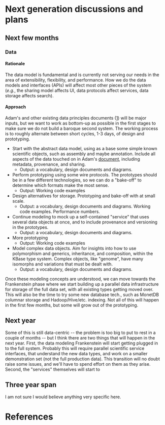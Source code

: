 # Next generation discussions and plans

## Next few months

### Data

#### Rationale

The data model is fundamental and is currently not serving our needs in the area of extensibility, flexibility, and performance. How we do the data models and interfaces (APIs) will affect most other pieces of the system (_e.g._, the sharing model affects UI, data protocols affect services, data storage affects search). 

#### Approach

Adam's and other existing data principles documents ([1][PoDKB]) will be major inputs, but we want to work as bottom-up as possible in the first stages to make sure we do not build a baroque second system. The working process is to roughly alternate between short cycles, 1-3 days, of design and prototyping.

* Start with the abstract data model, using as a base some simple known scientific objects, such as assembly and maybe annotation. Include all aspects of the data touched on in Adam's [document][PoDKB], including metadata, provenance, and sharing.
    - Output: a vocabulary, design documents and diagrams.
* Perform prototyping using some wire protocols. The prototypes should be in a few different technologies, so we can do a "bake-off" to determine which formats make the most sense. 
    - Output: Working code examples
* Design alternatives for storage. Prototyping and bake-off with at small scale.
    - Output: a vocabulary, design documents and diagrams. Working code examples. Performance numbers.
* Continue modeling to mock up a self-contained "service" that uses several data objects at once, and to include provenance and versioning in the prototypes. 
    - Output: a vocabulary, design documents and diagrams.
* More prototyping
    - Output: Working code examples
* Model complex data objects. Aim for insights into how to use polymorphism and generics, inheritance, and composition, within the KBase type system. Complex objects, like "genome", have many isomorphs and variations that must be dealt with.
    - Output: a vocabulary, design documents and diagrams.

Once these modeling concepts are understood, we can move towards the Frankenstein phase where we start building up a parallel data infrastructure for storage of the full data set, with all existing types getting moved over. This will also be the time to try some new database tech., such as MonetDB columnar storage and Hadoop/Hive/etc. indexing. Not all of this will happen in the first few months, but some will grow out of the prototyping.

## Next year

Some of this is still data-centric -- the problem is too big to put to rest in a couple of months -- but I think there are two things that will happen in the next year. First, the data modeling Frankenstein will start getting plugged in to the full system. Probably this will require parallel scientific service interfaces, that understand the new data types, and work on a smaller demonstration set (not the full production data). This transition will no doubt raise some issues, and we'll have to spend effort on them as they arise. Second, the "services" themselves will start to 



## Three year span

I am not sure I would believe anything very specific here.

# References

[PodKB]: https://docs.google.com/a/lbl.gov/document/d/1YY7JwAdQY2bLWZl-VtTPV_K9erA8Vkak5NdXOVUQavQ/edit "Principles of Data in KBase"

